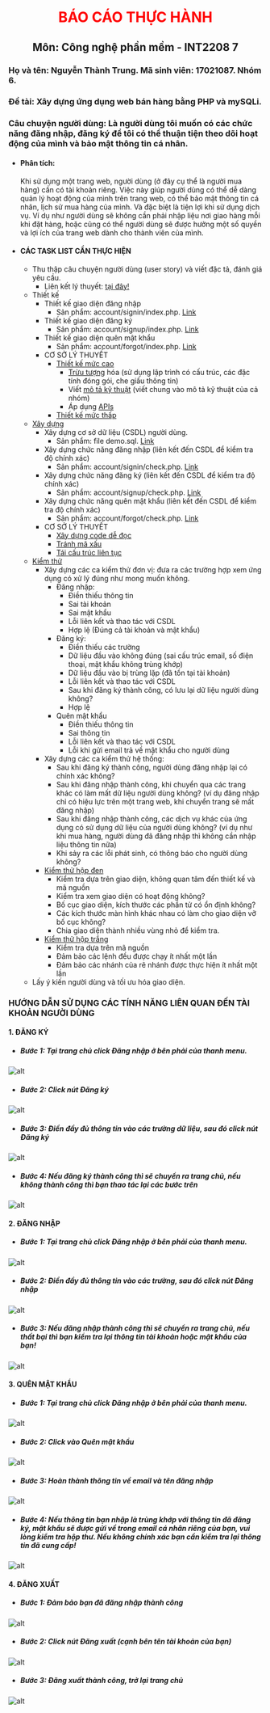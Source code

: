 # <center style="color: red;">BÁO CÁO THỰC HÀNH
## <center> Môn: Công nghệ phần mềm - INT2208 7

### Họ và tên: Nguyễn Thành Trung. Mã sinh viên: 17021087. Nhóm 6.
### Đề tài: Xây dựng ứng dụng web bán hàng bằng PHP và mySQLi.

### Câu chuyện người dùng: Là người dùng tôi muốn có các chức năng đăng nhập, đăng ký để tôi có thể thuận tiện theo dõi hoạt động của mình và bảo mật thông tin cá nhân.

* #### Phân tích:
	Khi sử dụng một trang web, người dùng (ở đây cụ thể là người mua hàng) cần có tài khoản riêng. Việc này giúp người dùng có thể dễ dàng quản lý hoạt động của mình trên trang web, có thể bảo mật thông tin cá nhân, lịch sử mua hàng của mình. Và đặc biệt là tiện lợi khi sử dụng dịch vụ. Ví dụ như người dùng sẽ không cần phải nhập liệu nơi giao hàng mỗi khi đặt hàng, hoặc cũng có thể người dùng sẽ được hưởng một số quyền và lợi ích của trang web dành cho thành viên của mình.
    
* #### CÁC TASK LIST CẦN THỰC HIỆN
	* Thu thập câu chuyện người dùng (user story) và viết đặc tả, đánh giá yêu cầu.
		* Liên kết lý thuyết: [tại đây!](https://docs.google.com/document/d/1a4i_31R8WBUAnF91syr1FwBpKoAiTY6rEJt1xWjb74M/edit#heading=h.22k63k6hf7hl)
	* Thiết kế
		* Thiết kế giao diện đăng nhập
			- Sản phẩm: account/signin/index.php. [Link](https://github.com/ThanhTrungGVC/INT2208-7-2019/blob/master/nhom-6/ShopWeb/account/signin/index.php)
		* Thiết kế giao diện đăng ký
			- Sản phẩm: account/signup/index.php. [Link](https://github.com/ThanhTrungGVC/INT2208-7-2019/blob/master/nhom-6/ShopWeb/account/signup/index.php)
		* Thiết kế giao diện quên mật khẩu
			- Sản phẩm: account/forgot/index.php. [Link](https://github.com/ThanhTrungGVC/INT2208-7-2019/blob/master/nhom-6/ShopWeb/account/signin/index.php)
		* CƠ SỞ LÝ THUYẾT
			- [Thiết kế mức cao](https://docs.google.com/document/d/1a4i_31R8WBUAnF91syr1FwBpKoAiTY6rEJt1xWjb74M/edit#heading=h.s1gtpk2qxmyz)
				+ [Trừu tượng](https://docs.google.com/document/d/1a4i_31R8WBUAnF91syr1FwBpKoAiTY6rEJt1xWjb74M/edit#heading=h.2zubv9xjnha7) hóa (sử dụng lập trình có cấu trúc, các đặc tính đóng gói, che giấu thông tin)
				+ Viết [mô tả kỹ thuật](https://docs.google.com/document/d/1a4i_31R8WBUAnF91syr1FwBpKoAiTY6rEJt1xWjb74M/edit#heading=h.9sexdtfjiyvo) (viết chung vào mô tả kỹ thuật của cả nhóm)
				+ Áp dụng [APIs](https://docs.google.com/document/d/1a4i_31R8WBUAnF91syr1FwBpKoAiTY6rEJt1xWjb74M/edit#heading=h.8wbcxnd04jqr)
			- [Thiết kế mức thấp](https://docs.google.com/document/d/1a4i_31R8WBUAnF91syr1FwBpKoAiTY6rEJt1xWjb74M/edit#heading=h.5ctb0cg4d4m0)
	* [Xây dựng](https://docs.google.com/document/d/1a4i_31R8WBUAnF91syr1FwBpKoAiTY6rEJt1xWjb74M/edit#heading=h.ws3padpks5uo)
		* Xây dựng cơ sở dữ liệu (CSDL) người dùng.
			- Sản phẩm: file demo.sql. [Link](https://github.com/ThanhTrungGVC/INT2208-7-2019/blob/master/nhom-6/ShopWeb/demo.sql)
		* Xây dựng chức năng đăng nhập (liên kết đến CSDL để kiểm tra độ chính xác)
			- Sản phẩm: account/signin/check.php. [Link](https://github.com/ThanhTrungGVC/INT2208-7-2019/blob/master/nhom-6/ShopWeb/account/signin/check.php)
		* Xây dựng chức năng đăng ký (liên kết đến CSDL để kiểm tra độ chính xác)
			- Sản phẩm: account/signup/check.php. [Link](https://github.com/ThanhTrungGVC/INT2208-7-2019/blob/master/nhom-6/ShopWeb/account/signup/check.php)
		* Xây dựng chức năng quên mật khẩu (liên kết đến CSDL để kiểm tra độ chính xác)
			- Sản phẩm: account/forgot/check.php. [Link](https://github.com/ThanhTrungGVC/INT2208-7-2019/blob/master/nhom-6/ShopWeb/account/forgot/check.php)
		* CƠ SỞ LÝ THUYẾT
			- [Xây dựng code dễ đọc](https://docs.google.com/document/d/1a4i_31R8WBUAnF91syr1FwBpKoAiTY6rEJt1xWjb74M/edit#heading=h.zihsvljsrx0x)
			- [Tránh mã xấu](https://docs.google.com/document/d/1a4i_31R8WBUAnF91syr1FwBpKoAiTY6rEJt1xWjb74M/edit#heading=h.x5jzfha6cshw)
			- [Tái cấu trúc liên tục](https://docs.google.com/document/d/1a4i_31R8WBUAnF91syr1FwBpKoAiTY6rEJt1xWjb74M/edit#heading=h.bxti8dsihgwm)
	* [Kiểm thử](https://docs.google.com/document/d/1a4i_31R8WBUAnF91syr1FwBpKoAiTY6rEJt1xWjb74M/edit#heading=h.rxddpdxv9qym)
		* Xây dựng các ca kiểm thử đơn vị: đưa ra các trường hợp xem ứng dụng có xử lý đúng như mong muốn không.
			- Đăng nhập:
				+ Điền thiếu thông tin
				+ Sai tài khoản
				+ Sai mật khẩu
				+ Lỗi liên kết và thao tác với CSDL
				+ Hợp lệ (Đúng cả tài khoản và mật khẩu)
			- Đăng ký:
				+ Điền thiếu các trường
				+ Dữ liệu đầu vào không đúng (sai cấu trúc email, số điện thoại, mật khẩu không trùng khớp)
				+ Dữ liệu đầu vào bị trùng lặp (đã tồn tại tài khoản)
				+ Lỗi liên kết và thao tác với CSDL
				+ Sau khi đăng ký thành công, có lưu lại dữ liệu người dùng không?
				+ Hợp lệ
			- Quên mật khẩu
				+ Điền thiếu thông tin
				+ Sai thông tin
				+ Lỗi liên kết và thao tác với CSDL
				+ Lỗi khi gửi email trả về mật khẩu cho người dùng
		* Xây dựng các ca kiểm thử hệ thống:
			- Sau khi đăng ký thành công, người dùng đăng nhập lại có chính xác không?
			- Sau khi đăng nhập thành công, khi chuyển qua các trang khác có làm mất dữ liệu người dùng không? (ví dụ đăng nhập chỉ có hiệu lực trên một trang web, khi chuyển trang sẽ mất đăng nhập)
			- Sau khi đăng nhập thành công, các dịch vụ khác của ứng dụng có sử dụng dữ liệu của người dùng không? (ví dụ như khi mua hàng, người dùng đã đăng nhập thì không cần nhập liệu thông tin nữa)
			- Khi sảy ra các lỗi phát sinh, có thông báo cho người dùng không?
		* [Kiểm thử hộp đen](https://docs.google.com/document/d/1a4i_31R8WBUAnF91syr1FwBpKoAiTY6rEJt1xWjb74M/edit#heading=h.zhrswbsdiifd)
			- Kiểm tra dựa trên giao diện, không quan tâm đến thiết kế và mã nguồn
			- Kiểm tra xem giao diện có hoạt động không?
			- Bố cục giao diện, kích thước các phần tử có ổn định không?
			- Các kích thước màn hình khác nhau có làm cho giao diện vỡ bố cục không?
			- Chia giao diện thành nhiều vùng nhỏ để kiểm tra.
		* [Kiểm thử hộp trắng](https://docs.google.com/document/d/1a4i_31R8WBUAnF91syr1FwBpKoAiTY6rEJt1xWjb74M/edit#heading=h.ryzy80x4sqk1)
			- Kiểm tra dựa trên mã nguồn
			- Đảm bảo các lệnh đều được chạy ít nhất một lần
			- Đảm bảo các nhánh của rẽ nhánh được thực hiện ít nhất một lần
	* Lấy ý kiến người dùng và tối ưu hóa giao diện.

### HƯỚNG DẪN SỬ DỤNG CÁC TÍNH NĂNG LIÊN QUAN ĐẾN TÀI KHOẢN NGƯỜI DÙNG
#### 1. ĐĂNG KÝ
* ##### Bước 1: Tại trang chủ click Đăng nhập ở bên phải của thanh menu.
![alt](https://scontent.fhan2-1.fna.fbcdn.net/v/t1.15752-9/59252965_355578851735621_3750789729801469952_n.png?_nc_cat=102&_nc_oc=AQmr96AVk3OCT0Ns7wM7FxG4hy_CiDfzGYwQzoT7mONHWNq3jVhnQ7GMdTAstwOTd9kmnZWcqrpb_n9hh5XfUCJu&_nc_ht=scontent.fhan2-1.fna&oh=913d8675bba4d89cb73cc50a1930dba8&oe=5D5F664D)
* ##### Bước 2: Click nút Đăng ký
![alt](https://scontent.fhan2-4.fna.fbcdn.net/v/t1.15752-9/57462917_326851718224730_9191524888714674176_n.png?_nc_cat=104&_nc_oc=AQkGd5QrpbXiMwdbRZ-s9o8DLL8LzFE6ufRGNZF7St5_xPHh9Po_BxsiGPip-TrJDjSpBgi5B38BoBdMQ5VAqFjG&_nc_ht=scontent.fhan2-4.fna&oh=b7d8736cbe339c6e9ae52e8e85c1377f&oe=5D75AD4C)
* ##### Bước 3: Điền đầy đủ thông tin vào các trường dữ liệu, sau đó click nút Đăng ký
![alt](https://scontent.fhan2-4.fna.fbcdn.net/v/t1.15752-9/59479897_445893239506050_6604085479769899008_n.png?_nc_cat=104&_nc_oc=AQnV9el98BvdPvkcZxZBkJVGNBTy5wlrzdGSM_7PVxn1p_fB4LTW7SQgFod6cVSBLgKLd4dRP17PpZ0QAyqSoZe4&_nc_ht=scontent.fhan2-4.fna&oh=262c18e9a09faa46bcbcff79244b99e1&oe=5D61FAEF)
* ##### Bước 4: Nếu đăng ký thành công thì sẽ chuyển ra trang chủ, nếu không thành công thì bạn thao tác lại các bước trên
![alt](https://scontent.fhan2-3.fna.fbcdn.net/v/t1.15752-9/59516851_288775062058929_5108495769002835968_n.png?_nc_cat=109&_nc_oc=AQk7v6GQUvzXUNO9ZGK-CVvBpnL-Uu0HuCkJcK1S5HkwKKhoqbtdKcCI8_HJrDGafa77TRiFiFLE3bLL0vf4BP2X&_nc_ht=scontent.fhan2-3.fna&oh=360dcf1e1529fa95e47c0fd2a277d32b&oe=5D73A1FE)
#### 2. ĐĂNG NHẬP
* ##### Bước 1: Tại trang chủ click Đăng nhập ở bên phải của thanh menu.
![alt](https://drive.google.com/open?id=1Ha5POEdH8_Rxq3nH3NH_VyPdZYis1ZEU)
* ##### Bước 2: Điền đầy đủ thông tin vào các trường, sau đó click nút Đăng nhập
![alt](https://drive.google.com/open?id=1lBZe8m-2oqR9NaQ6fvK7H3o0283A6fjU)
* ##### Bước 3: Nếu đăng nhập thành công thì sẽ chuyển ra trang chủ, nếu thất bại thì bạn kiểm tra lại thông tin tài khoản hoặc mật khẩu của bạn!
![alt](https://drive.google.com/open?id=1KppxtdS8XpuHtsnVhFULb-lg2HEmEv-2)
#### 3. QUÊN MẬT KHẨU
* ##### Bước 1: Tại trang chủ click Đăng nhập ở bên phải của thanh menu.
![alt](https://drive.google.com/open?id=1Ha5POEdH8_Rxq3nH3NH_VyPdZYis1ZEU)
* ##### Bước 2: Click vào Quên mật khẩu
![alt](https://drive.google.com/open?id=10YeA85cIrQhKBEfhJO1uQ3fve5mZsyCN)
* ##### Bước 3: Hoàn thành thông tin về email và tên đăng nhập
![alt](https://drive.google.com/open?id=1lyEuLKQ9pfKWpA8_n_VhJSyHsNbrt1cT)
* ##### Bước 4: Nếu thông tin bạn nhập là trùng khớp với thông tin đã đăng ký, mật khẩu sẽ được gửi về trong email cá nhân riêng của bạn, vui lòng kiểm tra hộp thư. Nếu không chính xác bạn cần kiểm tra lại thông tin đã cung cấp!
![alt](https://drive.google.com/open?id=1Mcc5HM6y4D51br4lEMacf4Qta3OY0BSB)
#### 4. ĐĂNG XUẤT
* ##### Bước 1: Đảm bảo bạn đã đăng nhập thành công
![alt](https://drive.google.com/open?id=1KppxtdS8XpuHtsnVhFULb-lg2HEmEv-2)
* ##### Bước 2: Click nút Đăng xuất (cạnh bên tên tài khoản của bạn)
![alt](https://drive.google.com/open?id=1pDHJMl9Ts3Ay14UXjBN1p9070tAhiwxT)
* ##### Bước 3: Đăng xuất thành công, trở lại trang chủ
![alt](https://drive.google.com/open?id=1_6GrN-8WVDUSSHAHLUOEYZPhJc8p-lvN)
